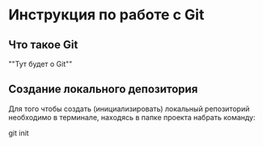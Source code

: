 # **Инструкция по работе с Git**
## Что такое Git


""Тут будет о Git""


## Создание локального депозитория

Для того чтобы создать (инициализировать) локальный репозиторий необходимо в терминале, находясь в папке проекта набрать команду:

git init
